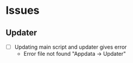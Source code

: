 # Issues
## Updater
- [ ] Updating main script and updater gives error
	- Error file not found "Appdata -> Updater"